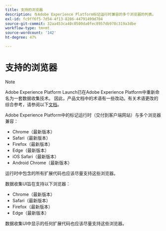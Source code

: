 ```yaml
---
title: 支持的浏览器
description: 与Adobe Experience Platform标记运行时兼容的多个浏览器的列表。
exl-id: fc9ff6f5-7d54-4f13-8286-44791499d704
source-git-commit: 32aa453ca40c0500da0fec8957db978c319a3dbe
workflow-type: tm+mt
source-wordcount: '142'
ht-degree: 47%

---
```


# 支持的浏览器

>[!NOTE]
>
>Adobe Experience Platform Launch已在Adobe Experience Platform中重新命名为一套数据收集技术。 因此，产品文档中的术语有一些改动。有关术语更改的综合参考，请参阅以下[文档](../term-updates.md)。

Adobe Experience Platform中的标记运行时（交付到客户端网站）与多个浏览器兼容：

- Chrome（最新版本）
- Safari（最新版本）
- Firefox（最新版本）
- Edge（最新版本）
- iOS Safari（最新版本）
- Android Chrome（最新版本）

运行时中包含的所有扩展代码也应该尽量支持这些浏览器。

数据收集UI旨在支持以下浏览器：

- Chrome（最新版本）
- Safari（最新版本）
- Firefox（最新版本）
- Edge（最新版本）

数据收集UI中显示的任何扩展代码也应该尽量支持这些浏览器。

